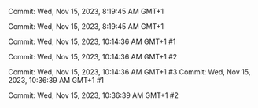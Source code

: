 Commit: Wed, Nov 15, 2023, 8:19:45 AM GMT+1

Commit: Wed, Nov 15, 2023, 8:19:45 AM GMT+1

Commit: Wed, Nov 15, 2023, 10:14:36 AM GMT+1 #1

Commit: Wed, Nov 15, 2023, 10:14:36 AM GMT+1 #2

Commit: Wed, Nov 15, 2023, 10:14:36 AM GMT+1 #3
Commit: Wed, Nov 15, 2023, 10:36:39 AM GMT+1 #1

Commit: Wed, Nov 15, 2023, 10:36:39 AM GMT+1 #2

